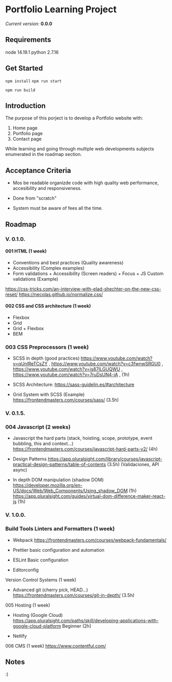 # Portfolio Learning Project

_Current version:_ **0.0.0**

## Requirements

node 14.19.1
python 2.7.16

## Get Started

`npm install`
`npm run start`

`npm run build`

## Introduction

The purpose of this porject is to develop a Portfolio website with:
1. Home page
2. Portfolio page
3. Contact page

While learning and going through multiple web developments subjects enumerated in the roadmap section.

## Acceptance Criteria
* Mos be readable organizde code with high quality web performance, accesibility and responsiveness.
* Done from "scratch"

* System must be aware of fees all the time.


## Roadmap

### V. 0.1.0.

#### 001 HTML (1 week)
- Conventions and best practices (Quality awareness)
- Accessibility (Complex examples)
- Form validations + Accessibility (Screen readers) + Focus + JS Custom validations (Example)

https://css-tricks.com/an-interview-with-elad-shechter-on-the-new-css-reset/
https://necolas.github.io/normalize.css/
#### 002 CSS and CSS architecture (1 week)
- Flexbox
- Grid
- Grid + Flexbox
- BEM


### 003 CSS Preprocessors (1 week)
- SCSS in depth (good practices)
https://www.youtube.com/watch?v=qUnIReTCsZY , https://www.youtube.com/watch?v=c3fwnwSRGU0 ,
https://www.youtube.com/watch?v=is87ILGUQWU ,
https://www.youtube.com/watch?v=7ruDsUN4-iA ,
(1h)

- SCSS Architecture: https://sass-guidelin.es/#architecture

- Grid System with SCSS (Example)
https://frontendmasters.com/courses/sass/ (3.5h)

### V. 0.1.5.

### 004 Javascript (2 weeks)
- Javascript the hard parts (stack, hoisting, scope, prototype, event
bubbling, this and context...)
https://frontendmasters.com/courses/javascript-hard-parts-v2/ (4h)

- Design Patterns
https://app.pluralsight.com/library/courses/javascript-practical-design-patterns/table-of-contents (3.5h)
 (Validaciones, API async)

- In depth DOM manipulation (shadow DOM)
https://developer.mozilla.org/en-US/docs/Web/Web_Components/Using_shadow_DOM (1h)
https://app.pluralsight.com/guides/virtual-dom-difference-maker-react-js (1h)

### V. 1.0.0.

### Build Tools Linters and Formatters (1 week)
- Webpack
https://frontendmasters.com/courses/webpack-fundamentals/

- Prettier basic configuration and automation
- ESLint Basic configuration
- Editorconfig

Version Control Systems (1 week)
- Advanced git (cherry pick, HEAD...)
https://frontendmasters.com/courses/git-in-depth/ (3.5h)

005 Hosting (1 week)

- Hosting (Google Cloud)
https://app.pluralsight.com/paths/skill/developing-applications-with-google-cloud-platform
Beginner (2h)

- Netlify

006 CMS (1 week)
https://www.contentful.com/


## Notes

:)